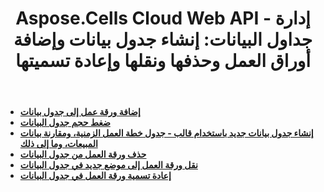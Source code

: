 ﻿---
title: "Aspose.Cells Cloud Web API - إدارة جداول البيانات: إنشاء جدول بيانات وإضافة أوراق العمل وحذفها ونقلها وإعادة تسميتها"
second_title: Documen
ArticleTitle: "Spreadsheet Management: Create a Spreadsheet and add, delete, move, and rename worksheets"
linktitle: الإدارة
type: docs
url: /ar/management/
keywords: Spreadsheet Management, Create Spreadsheet, add worksheet, delete worksheet, move worksheet,rename worksheet
description: دليل شامل حول كيفية استخدام Aspose.Cells Cloud REST API لإدارة جداول البيانات، بما في ذلك وظائف البحث والاستبدال
weight: 50
kwords: Excel، Office السحابة، REST API، جدول بيانات، PDF، CSV، JSON، Markdown، دليل المطور، إدارة جدول بيانات السحابة، استبدال المحتوى، API الوثائق
---
- **[إضافة ورقة عمل إلى جدول بيانات](https://docs.aspose.cloud/cells/add-worksheet-to-spreadsheet/)**
- **[ضغط حجم جدول البيانات](https://docs.aspose.cloud/cells/compress-spreadsheet/)**
- **[إنشاء جدول بيانات جديد باستخدام قالب - جدول خطة العمل الزمنية، ومقارنة بيانات المبيعات، وما إلى ذلك](https://docs.aspose.cloud/cells/create-spreadsheet/)**
- **[حذف ورقة العمل من جدول البيانات](https://docs.aspose.cloud/cells/delete-worksheet-from-spreadsheet/)**
- **[نقل ورقة العمل إلى موضع جديد في جدول البيانات](https://docs.aspose.cloud/cells/move-worksheet-in-spreadsheet/)**
- **[إعادة تسمية ورقة العمل في جدول البيانات](https://docs.aspose.cloud/cells/rename-worksheet-in-spreadsheet/)**

